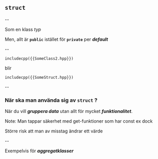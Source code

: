 ## **`struct`**

--

Som en klass *typ*

Men, allt är **`public`** istället för **`private`** per ***default***
<!-- .element: class="fragment" -->

--

```cpp[1]
includecpp({{SomeClass2.hpp}})
```

blir

```cpp[1]
includecpp({{SomeStruct.hpp}})
```

--

### När ska man använda sig av `struct` ?

När du vill ***gruppera data*** utan allt för mycket ***funktionalitet***. 
<!-- .element: class="fragment" -->

Note:
Man tappar säkerhet med get-funktioner som har const ex dock

Större risk att man av misstag ändrar ett värde

--

Exempelvis för ***aggregatklasser***
